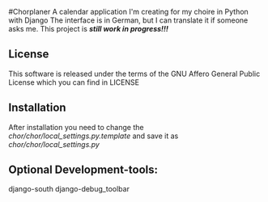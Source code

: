 #Chorplaner
A calendar application I'm creating for my choire in Python with Django
The interface is in German, but I can translate it if someone asks me.
This project is ***still work in progress!!!***

## License
This software is released under the terms of the GNU Affero General Public License which you can find in LICENSE

## Installation
After installation you need to change the *chor/chor/local_settings.py.template* and save it as *chor/chor/local_settings.py*

## Optional Development-tools:
django-south
django-debug_toolbar
